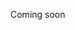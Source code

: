 Coming soon

<!--  prima di iniziare è fondamentale capire da dove si parte.

Sia in un viaggio dobbiamo conoscere il nostro punto di partenza sia se vogliamo raggiungere un obiettivo 

PEr questo lo stato di salute
ti indica 
se hai bisogno di cura riabilitazione prevenzione performances benessere fitness estetica 

Il percorso che proponiamo è sull'educazione perchè l'educazione è trasversale a tutti questi obiettivi.

Comunque lo stato di salute è anche uno strumento che serve per far ordine e capire 
-->
<!--stackedit_data:
eyJoaXN0b3J5IjpbLTE5MTU2MDE1Miw3MzA5OTgxMTZdfQ==
-->